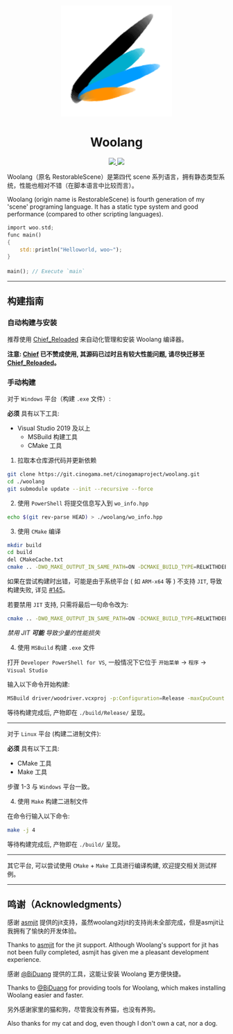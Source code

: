 <div align="center">
<img src="./image/woolang_logo.png" />
<h1>Woolang</h1>
<a href="https://gitlab.cinogama.com/cinogamaproject/woolang/-/commits/master">
<img src="https://git.cinogama.net/cinogamaproject/woolang/badges/master/pipeline.svg" />
<img src="https://git.cinogama.net/cinogamaproject/woolang/badges/master/coverage.svg" />
</a>
</div>
  
  
Woolang（原名 RestorableScene）是第四代 scene 系列语言，拥有静态类型系统，性能也相对不错（在脚本语言中比较而言）。

Woolang (origin name is RestorableScene) is fourth generation of my 'scene' programing language. It has a static type system and good performance (compared to other scripting languages).

```rust
import woo.std;
func main()
{
    std::println("Helloworld, woo~");
}

main(); // Execute `main`
```

---

## 构建指南

### 自动构建与安装

推荐使用 [Chief_Reloaded](https://github.com/BiDuang/Chief_Reloaded) 来自动化管理和安装 Woolang 编译器。  

**注意: [Chief](https://github.com/BiDuang/Chief) 已不赞成使用, 其源码已过时且有较大性能问题, 请尽快迁移至 [Chief_Reloaded](https://github.com/BiDuang/Chief_Reloaded)。**

### 手动构建

对于 `Windows` 平台（构建 `.exe` 文件）:

**必须** 具有以下工具:  

- Visual Studio 2019 及以上
    - MSBuild 构建工具
    - CMake 工具

1. 拉取本仓库源代码并更新依赖

```bash
git clone https://git.cinogama.net/cinogamaproject/woolang.git
cd ./woolang
git submodule update --init --recursive --force
```

2. 使用 `PowerShell` 将提交信息写入到 `wo_info.hpp`

```bash
echo $(git rev-parse HEAD) > ./woolang/wo_info.hpp
```

3. 使用 `CMake` 编译

```bash
mkdir build
cd build
del CMakeCache.txt
cmake .. -DWO_MAKE_OUTPUT_IN_SAME_PATH=ON -DCMAKE_BUILD_TYPE=RELWITHDEBINFO -DBUILD_SHARED_LIBS=ON
```

如果在尝试构建时出错，可能是由于系统平台 ( 如 `ARM-x64` 等 ) 不支持 `JIT`, 导致构建失败, 详见 [#145](https://git.cinogama.net/cinogamaproject/woolang/-/issues/145)。

若要禁用 `JIT` 支持, 只需将最后一句命令改为:

```bash
cmake .. -DWO_MAKE_OUTPUT_IN_SAME_PATH=ON -DCMAKE_BUILD_TYPE=RELWITHDEBINFO -DBUILD_SHARED_LIBS=ON -DWO_SUPPORT_ASMJIT=OFF
```

*禁用 JIT **可能** 导致少量的性能损失*

4. 使用 `MSBuild` 构建 `.exe` 文件

打开 `Developer PowerShell for VS`, 一般情况下它位于 `开始菜单` -> `程序` -> `Visual Studio`

输入以下命令开始构建:

```bash
MSBuild driver/woodriver.vcxproj -p:Configuration=Release -maxCpuCount -m
```

等待构建完成后, 产物即在 `./build/Release/` 呈现。

---

对于 `Linux` 平台 (构建二进制文件):

**必须** 具有以下工具:  

- CMake 工具
- Make 工具

步骤 1-3 与 `Windows` 平台一致。

4. 使用 `Make` 构建二进制文件

在命令行输入以下命令:

```bash
make -j 4
```

等待构建完成后, 产物即在 `./build/` 呈现。

---

其它平台, 可以尝试使用 `CMake` + `Make` 工具进行编译构建, 欢迎提交相关测试样例。

---

## 鸣谢（Acknowledgments）

感谢 [asmjit](https://asmjit.com/) 提供的jit支持，虽然woolang对jit的支持尚未全部完成，但是asmjit让我拥有了愉快的开发体验。

Thanks to [asmjit](https://asmjit.com/) for the jit support. Although Woolang's support for jit has not been fully completed, asmjit has given me a pleasant development experience.

感谢 [@BiDuang](https://github.com/BiDuang) 提供的工具，这能让安装 Woolang 更方便快捷。

Thanks to [@BiDuang](https://github.com/BiDuang) for providing tools for Woolang, which makes installing Woolang easier and faster.

另外感谢家里的猫和狗，尽管我没有养猫，也没有养狗。

Also thanks for my cat and dog, even though I don't own a cat, nor a dog.
